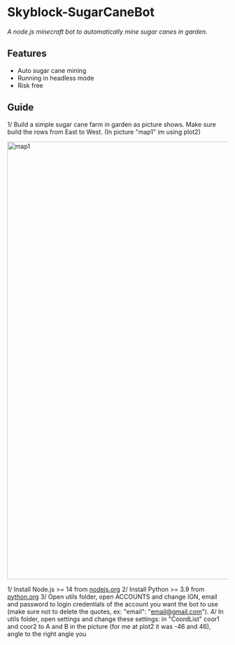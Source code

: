 # Skyblock-SugarCaneBot
*A node.js minecraft bot to automatically mine sugar canes in garden.*

## Features
* Auto sugar cane mining
* Running in headless mode
* Risk free

## Guide
1/ Build a simple sugar cane farm in garden as picture shows. Make sure build the rows from East to West. (In picture "map1" im using plot2)

<img src="https://github-production-user-asset-6210df.s3.amazonaws.com/99589691/250656803-2d15df36-e8a9-4d4a-8e2b-1c674d83fed7.png" alt="map1" width="1000">

1/ Install Node.js >= 14 from [nodejs.org](https://nodejs.org/)
2/ Install Python >= 3.9 from [python.org](https://www.python.org/downloads/)
3/ Open utils folder, open ACCOUNTS and change IGN, email and password to login credentials of the account you want the bot to use (make sure not to delete the quotes, ex: "email": "email@gmail.com").
4/ In utils folder, open settings and change these settings: in "CoordList" coor1 and coor2 to A and B in the picture (for me at plot2 it was -46 and 46), angle to the right angle you 
